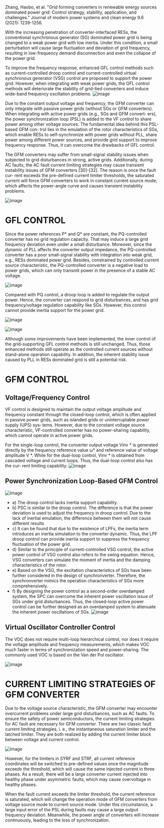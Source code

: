 Zhang, Haobo, et al. "Grid forming converters in renewable energy sources dominated power grid: Control strategy, stability, application, and challenges." Journal of modern power systems and clean energy 9.6 (2021): 1239-1256.

<be>With the increasing penetration of converter-interfaced RESs, the conventional synchronous generator (SG) dominated power grid is being changed to a weak power grid with low inertia. Under this condition, a small perturbation will cause large fluctuation and deviation of grid frequency, resulting in low-frequency demand disconnection and even the collapse of the power grid.

<be>To improve the frequency response, enhanced GFL control methods such as current-controlled droop control and current-controlled virtual synchronous generator (VSG) control are proposed to support the power grid. However, when integrating with weak power grids, the GFL control methods will deteriorate the stability of grid-tied converters and induce wide-band frequency oscillation problems.
![image](https://github.com/MDerogarian/2023-Summer-Research-Plan/assets/74963406/eb2b05de-0df5-434c-abf1-bd8953e5d843)


<be>Due to the constant output voltage and frequency, the GFM converter can only integrate with passive power grids (without SGs or GFM converters). When integrating with active power grids (e.g., SGs and GFM convert‐ ers), the power synchronization loop (PSL) is added to the VF control to share power among other voltage sources. 
<be>The fundamental idea behind this PSL-based GFM con‐ trol lies in the emulation of the rotor characteristics of SGs, which enable RESs to self-synchronize with power grids without PLL, share power among different power sources, and provide grid support to improve frequency response. Thus, it can overcome the drawbacks of GFL control.

<be>The GFM converters may suffer from small-signal stability issues when subjected to grid disturbances in strong, active grids. Additionally, during AC faults, the AC fault current limiting strategies may cause transient instability issues of GFM converters [30]-[32]. The reason is once the fault cur‐ rent exceeds the pre-defined current limiter thresholds, the saturated current will force GFM converters to work in constant current source mode, which affects the power-angle curve and causes transient instability problems.

![image](https://github.com/MDerogarian/2023-Summer-Research-Plan/assets/74963406/adc49e37-595c-4b19-9b4b-8d2cd976681d)

# GFL CONTROL
<be>Since the power references P* and Q* are constant, the PQ-controlled converter has no grid regulation capacity. That may induce a large grid frequency deviation even under a small disturbance. Moreover, since the dynamic of PLL affects the converter output impedance, the PQ-controlled converter has a poor small-signal stability with integration into weak grid, e.g., RESs dominated power grid. Besides, constrained by controlled current source characteristic, the PQ-controlled converter is a negative load to power grids, which can only transmit power in the presence of a stable AC voltage.

![image](https://github.com/MDerogarian/2023-Summer-Research-Plan/assets/74963406/0b894a50-0919-4804-bfde-ee8b5b1ef6ee)

<be>Compared with PQ control, a droop loop is added to regulate the output power. Hence, the converter can respond to grid disturbances, and has grid frequency/voltage regulation capability like SGs. However, this control cannot provide inertia support for the power grid.

![image](https://github.com/MDerogarian/2023-Summer-Research-Plan/assets/74963406/94e8e7ba-22ee-44a3-a5aa-ce301d974283)


![image](https://github.com/MDerogarian/2023-Summer-Research-Plan/assets/74963406/90fd5333-7c15-4f39-89a6-39d60cd0c262)

Although some improvements have been implemented, the inner control of the grid-supporting GFL control methods is still unchanged. Thus, those enhanced methods still operate as the controlled current sources without stand-alone operation capability. In addition, the inherent stability issue caused by PLL in RESs dominated grid is still a potential risk.

# GFM CONTROL

## Voltage/Frequency Control
<be> VF control is designed to maintain the output voltage amplitude and frequency constant through the closed-loop control, which is often applied in passive power grids, such as islanded grids or uninterruptable power supply (UPS) sys‐ tems. However, due to the constant voltage source characteristic, VF-controlled converter has no power-sharing capability, which cannot operate in active power grids.

<be> For the single-loop control, the converter output voltage Vinv * is generated directly by the frequency reference value ω* and reference value of voltage amplitude V *. While for the dual-loop control, Vinv * is obtained from cascaded voltage and current loops. Thus, the dual-loop control also has the cur‐ rent limiting capability.
![image](https://github.com/MDerogarian/2023-Summer-Research-Plan/assets/74963406/315b8f59-8957-4227-b907-8f5eee2fae57)

## Power Synchronization Loop-Based GFM Control

![image](https://github.com/MDerogarian/2023-Summer-Research-Plan/assets/74963406/8cb1a99b-aefc-4edd-90c9-ba737281f8e5)

- a) The droop control lacks inertia support capability.
- b) PSC is similar to the droop control. The difference is that the power deviation is used to adjust the frequency in droop control. Due to the lack of inertial emulation, the difference between them will not cause different results
- c) It can be found that due to the existence of LPFs, the inertia term introduces an inertia simulation to the converter dynamic. Thus, the LPF droop control can provide inertia support to suppress the frequency fluctuation of the power grid.
- d) Similar to the principle of current-controlled VSG control, the active power control of VSG control also refers to the swing equation. Hence, VSG converters can simulate the moment of inertia and the damping characteristics of the rotor.
- e) Based on the VSG, the excitation characteristics of SGs have been further considered in the design of synchronverter. Therefore, the synchronverter mimics the operation characteristics of SGs more comprehensively.
- f) By designing the power control as a second-order overdamped system, the SPC can overcome the inherent power oscillation issue of SGs under grid disturbances. Thus, the closed-loop active power control can be further designed as an overdamped system to attenuate the inherent power oscillations of SGs.
![image](https://github.com/MDerogarian/2023-Summer-Research-Plan/assets/74963406/b9580e0e-43ed-4945-97a2-3700f8eff2b8)

## Virtual Oscillator Controller  Control

<be>The VOC does not require multi-loop hierarchical control, nor does it require the voltage amplitude and frequency measurements, which makes VOC much faster in terms of synchronization speed and power-sharing. The commonly used VOC is based on the Van der Pol oscillator.

![image](https://github.com/MDerogarian/2023-Summer-Research-Plan/assets/74963406/1b732600-a7b0-4c14-a8ee-3aeedef7519d)

# CURRENT LIMITING STRATEGIES OF GFM CONVERTER

<be>Due to the voltage source characteristic, the GFM converter may encounter overcurrent problems under large grid disturbances, such as AC faults. To ensure the safety of power semiconductors, the current limiting strategies for AC fault are necessary for GFM converter. There are two classic fault current limiting strategies, i. e., the instantaneous saturation limiter and the latched limiter. They are both realized by adding the current limiter block between voltage and current control.

![image](https://github.com/MDerogarian/2023-Summer-Research-Plan/assets/74963406/3d0f1046-7e1b-49d6-9e02-3fc29126f172)

<be>However, for the limiters in SYRF and STRF, all current reference coordinates will be switched to pre-defined values once the magnitude exceeds the threshold, which will cause the same injected current in three phases. As a result, there will be a large converter current injected into healthy phase under asymmetric faults, which may cause overvoltage in healthy phases.

<be> When the fault current exceeds the limiter threshold, the current reference is saturated, which will change the operation mode of GFM converters from voltage source mode to current source mode. Under this circumstance, a large input error of the PSL during faults may cause a large output frequency deviation. Meanwhile, the power angle of converters will increase continuously, leading to the loss of synchronization.

